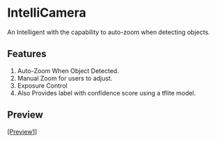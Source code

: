 # IntelliCamera

An Intelligent with the capability to auto-zoom when detecting objects.

## Features
1. Auto-Zoom When Object Detected.
2. Manual Zoom for users to adjust.
3. Exposure Control
4. Also Provides label with confidence score using a tflite model.

## Preview
[[Preview1]](https://youtube.com/shorts/D9sEEXh_v08?feature=share)

